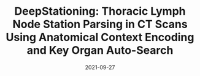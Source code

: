 ---
title: "DeepStationing: Thoracic Lymph Node Station Parsing in CT Scans Using Anatomical Context Encoding and Key Organ Auto-Search"
collection: publications
permalink: /publication/guo2021deepstationing
date: 2021-09-27
venue: 'International Conference on Medical Image Computing and Computer-Assisted Intervention (MICCAI 2021)'
paperurl: 'https://arxiv.org/pdf/2109.09271.pdf'
citation: 'Guo, D., Ye, X., Ge, J., Di, X., Lu, L., Huang, L., Xie, G., Xiao, J., Lu, Z., Peng, L. and Yan, S., 2021, September. DeepStationing: thoracic lymph node station parsing in CT scans using anatomical context encoding and key organ auto-search. In International Conference on Medical Image Computing and Computer-Assisted Intervention (pp. 3-12). Springer, Cham.'
---